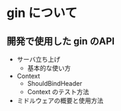 # gin について

## 開発で使用した gin のAPI

- サーバ立ち上げ
  - 基本的な使い方
- Context
  - ShouldBindHeader
  - Context のテスト方法
- ミドルウェアの概要と使用方法